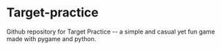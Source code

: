 # Target-practice
Github repository for Target Practice -- a simple and casual yet fun game made with pygame and python.

